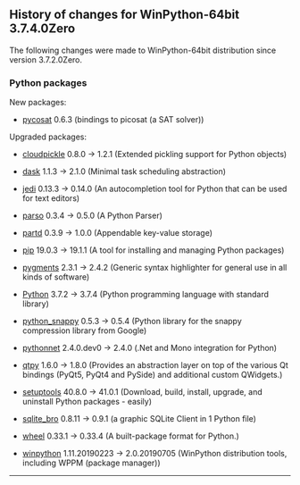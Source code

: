 ﻿## History of changes for WinPython-64bit 3.7.4.0Zero

The following changes were made to WinPython-64bit distribution since version 3.7.2.0Zero.

### Python packages

New packages:

  * [pycosat](https://pypi.org/project/pycosat) 0.6.3 (bindings to picosat (a SAT solver))

Upgraded packages:

  * [cloudpickle](https://pypi.org/project/cloudpickle) 0.8.0 → 1.2.1 (Extended pickling support for Python objects)
  * [dask](https://pypi.org/project/dask) 1.1.3 → 2.1.0 (Minimal task scheduling abstraction)
  * [jedi](https://pypi.org/project/jedi) 0.13.3 → 0.14.0 (An autocompletion tool for Python that can be used for text editors)
  * [parso](https://pypi.org/project/parso) 0.3.4 → 0.5.0 (A Python Parser)
  * [partd](https://pypi.org/project/partd) 0.3.9 → 1.0.0 (Appendable key-value storage)
  * [pip](https://pypi.org/project/pip) 19.0.3 → 19.1.1 (A tool for installing and managing Python packages)
  * [pygments](http://pygments.org) 2.3.1 → 2.4.2 (Generic syntax highlighter for general use in all kinds of software)
  * [Python](http://www.python.org/) 3.7.2 → 3.7.4 (Python programming language with standard library)
  * [python_snappy](https://pypi.org/project/python_snappy) 0.5.3 → 0.5.4 (Python library for the snappy compression library from Google)
  * [pythonnet](https://pypi.org/project/pythonnet) 2.4.0.dev0 → 2.4.0 (.Net and Mono integration for Python)
  * [qtpy](https://pypi.org/project/qtpy) 1.6.0 → 1.8.0 (Provides an abstraction layer on top of the various Qt bindings (PyQt5, PyQt4 and PySide) and additional custom QWidgets.)
  * [setuptools](https://pypi.org/project/setuptools) 40.8.0 → 41.0.1 (Download, build, install, upgrade, and uninstall Python packages - easily)
  * [sqlite_bro](https://pypi.org/project/sqlite_bro) 0.8.11 → 0.9.1 (a graphic SQLite Client in 1 Python file)
  * [wheel](https://pypi.org/project/wheel) 0.33.1 → 0.33.4 (A built-package format for Python.)
  * [winpython](http://winpython.github.io/) 1.11.20190223 → 2.0.20190705 (WinPython distribution tools, including WPPM (package manager))

* * *
